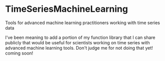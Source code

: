 # TimeSeriesMachineLearning
Tools for advanced machine learning practitioners working with time series data

I've been meaning to add a portion of my function library that I can share publicly that would be useful for scientists working on time series with advanced machine learning tools.  Don't judge me for not doing that yet!  coming soon!  
